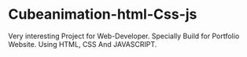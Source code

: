 # Cubeanimation-html-Css-js
Very interesting Project for Web-Developer. Specially Build for Portfolio Website. Using HTML, CSS And JAVASCRIPT.

